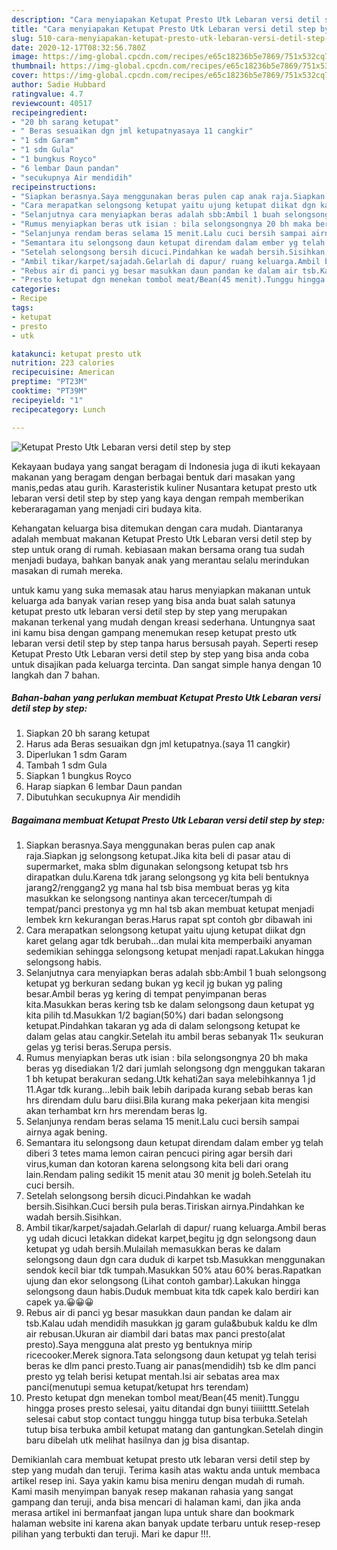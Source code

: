 ```yaml
---
description: "Cara menyiapakan Ketupat Presto Utk Lebaran versi detil step by step Homemade"
title: "Cara menyiapakan Ketupat Presto Utk Lebaran versi detil step by step Homemade"
slug: 510-cara-menyiapakan-ketupat-presto-utk-lebaran-versi-detil-step-by-step-homemade
date: 2020-12-17T08:32:56.780Z
image: https://img-global.cpcdn.com/recipes/e65c18236b5e7869/751x532cq70/ketupat-presto-utk-lebaran-versi-detil-step-by-step-foto-resep-utama.jpg
thumbnail: https://img-global.cpcdn.com/recipes/e65c18236b5e7869/751x532cq70/ketupat-presto-utk-lebaran-versi-detil-step-by-step-foto-resep-utama.jpg
cover: https://img-global.cpcdn.com/recipes/e65c18236b5e7869/751x532cq70/ketupat-presto-utk-lebaran-versi-detil-step-by-step-foto-resep-utama.jpg
author: Sadie Hubbard
ratingvalue: 4.7
reviewcount: 40517
recipeingredient:
- "20 bh sarang ketupat"
- " Beras sesuaikan dgn jml ketupatnyasaya 11 cangkir"
- "1 sdm Garam"
- "1 sdm Gula"
- "1 bungkus Royco"
- "6 lembar Daun pandan"
- "secukupnya Air mendidih"
recipeinstructions:
- "Siapkan berasnya.Saya menggunakan beras pulen cap anak raja.Siapkan jg selongsong ketupat.Jika kita beli di pasar atau di supermarket, maka sblm digunakan selongsong ketupat tsb hrs dirapatkan dulu.Karena tdk jarang selongsong yg kita beli bentuknya jarang2/renggang2 yg mana hal tsb bisa membuat beras yg kita masukkan ke selongsong nantinya akan tercecer/tumpah di tempat/panci prestonya yg mn hal tsb akan membuat ketupat menjadi lembek krn kekurangan beras.Harus rapat spt contoh gbr dibawah ini"
- "Cara merapatkan selongsong ketupat yaitu ujung ketupat diikat dgn karet gelang agar tdk berubah...dan mulai kita memperbaiki anyaman sedemikian sehingga selongsong ketupat menjadi rapat.Lakukan hingga selongsong habis."
- "Selanjutnya cara menyiapkan beras adalah sbb:Ambil 1 buah selongsong ketupat yg berkuran sedang bukan yg kecil jg bukan yg paling besar.Ambil beras yg kering di tempat penyimpanan beras kita.Masukkan beras kering tsb ke dalam selongsong daun ketupat yg kita pilih td.Masukkan 1/2 bagian(50%) dari badan selongsong ketupat.Pindahkan takaran yg ada di dalam selongsong ketupat ke dalam gelas atau cangkir.Setelah itu ambil beras sebanyak 11× seukuran gelas yg terisi beras.Serupa persis."
- "Rumus menyiapkan beras utk isian : bila selongsongnya 20 bh maka beras yg disediakan 1/2 dari jumlah selongsong dgn menggukan takaran 1 bh ketupat berakuran sedang.Utk kehati2an saya melebihkannya 1 jd 11.Agar tdk kurang...lebih baik lebih daripada kurang sebab beras kan hrs direndam dulu baru diisi.Bila kurang maka pekerjaan kita mengisi akan terhambat krn hrs merendam beras lg."
- "Selanjunya rendam beras selama 15 menit.Lalu cuci bersih sampai airnya agak bening."
- "Semantara itu selongsong daun ketupat direndam dalam ember yg telah diberi 3 tetes mama lemon cairan pencuci piring agar bersih dari virus,kuman dan kotoran karena selongsong kita beli dari orang lain.Rendam paling sedikit 15 menit atau 30 menit jg boleh.Setelah itu cuci bersih."
- "Setelah selongsong bersih dicuci.Pindahkan ke wadah bersih.Sisihkan.Cuci bersih pula beras.Tiriskan airnya.Pindahkan ke wadah bersih.Sisihkan."
- "Ambil tikar/karpet/sajadah.Gelarlah di dapur/ ruang keluarga.Ambil beras yg udah dicuci letakkan didekat karpet,begitu jg dgn selongsong daun ketupat yg udah bersih.Mulailah memasukkan beras ke dalam selongsong daun dgn cara duduk di karpet tsb.Masukkan menggunakan sendok kecil biar tdk tumpah.Masukkan 50% atau 60% beras.Rapatkan ujung dan ekor selongsong (Lihat contoh gambar).Lakukan hingga selongsong daun habis.Duduk membuat kita tdk capek kalo berdiri kan capek ya.😀😀😀"
- "Rebus air di panci yg besar masukkan daun pandan ke dalam air tsb.Kalau udah mendidih masukkan jg garam gula&amp;bubuk kaldu ke dlm air rebusan.Ukuran air diambil dari batas max panci presto(alat presto).Saya mengguna alat presto yg bentuknya mirip ricecooker.Merek signora.Tata selongsong daun ketupat yg telah terisi beras ke dlm panci presto.Tuang air panas(mendidih) tsb ke dlm panci presto yg telah berisi ketupat mentah.Isi air sebatas area max panci(menutupi semua ketupat/ketupat hrs terendam)"
- "Presto ketupat dgn menekan tombol meat/Bean(45 menit).Tunggu hingga proses presto selesai, yaitu ditandai dgn bunyi tiiiiitttt.Setelah selesai cabut stop contact tunggu hingga tutup bisa terbuka.Setelah tutup bisa terbuka ambil ketupat matang dan gantungkan.Setelah dingin baru dibelah utk melihat hasilnya dan jg bisa disantap."
categories:
- Recipe
tags:
- ketupat
- presto
- utk

katakunci: ketupat presto utk 
nutrition: 223 calories
recipecuisine: American
preptime: "PT23M"
cooktime: "PT39M"
recipeyield: "1"
recipecategory: Lunch

---
```



![Ketupat Presto Utk Lebaran versi detil step by step](https://img-global.cpcdn.com/recipes/e65c18236b5e7869/751x532cq70/ketupat-presto-utk-lebaran-versi-detil-step-by-step-foto-resep-utama.jpg)

Kekayaan budaya yang sangat beragam di Indonesia juga di ikuti kekayaan makanan yang beragam dengan berbagai bentuk dari masakan yang manis,pedas atau gurih. Karasteristik kuliner Nusantara ketupat presto utk lebaran versi detil step by step yang kaya dengan rempah memberikan keberaragaman yang menjadi ciri budaya kita.




Kehangatan keluarga bisa ditemukan dengan cara mudah. Diantaranya adalah membuat makanan Ketupat Presto Utk Lebaran versi detil step by step untuk orang di rumah. kebiasaan makan bersama orang tua sudah menjadi budaya, bahkan banyak anak yang merantau selalu merindukan masakan di rumah mereka.

untuk kamu yang suka memasak atau harus menyiapkan makanan untuk keluarga ada banyak varian resep yang bisa anda buat salah satunya ketupat presto utk lebaran versi detil step by step yang merupakan makanan terkenal yang mudah dengan kreasi sederhana. Untungnya saat ini kamu bisa dengan gampang menemukan resep ketupat presto utk lebaran versi detil step by step tanpa harus bersusah payah.
Seperti resep Ketupat Presto Utk Lebaran versi detil step by step yang bisa anda coba untuk disajikan pada keluarga tercinta. Dan sangat simple hanya dengan 10 langkah dan 7 bahan.


<!--inarticleads1-->

##### Bahan-bahan yang perlukan membuat Ketupat Presto Utk Lebaran versi detil step by step:

1. Siapkan 20 bh sarang ketupat
1. Harus ada  Beras sesuaikan dgn jml ketupatnya.(saya 11 cangkir)
1. Diperlukan 1 sdm Garam
1. Tambah 1 sdm Gula
1. Siapkan 1 bungkus Royco
1. Harap siapkan 6 lembar Daun pandan
1. Dibutuhkan secukupnya Air mendidih




<!--inarticleads2-->

##### Bagaimana membuat  Ketupat Presto Utk Lebaran versi detil step by step:

1. Siapkan berasnya.Saya menggunakan beras pulen cap anak raja.Siapkan jg selongsong ketupat.Jika kita beli di pasar atau di supermarket, maka sblm digunakan selongsong ketupat tsb hrs dirapatkan dulu.Karena tdk jarang selongsong yg kita beli bentuknya jarang2/renggang2 yg mana hal tsb bisa membuat beras yg kita masukkan ke selongsong nantinya akan tercecer/tumpah di tempat/panci prestonya yg mn hal tsb akan membuat ketupat menjadi lembek krn kekurangan beras.Harus rapat spt contoh gbr dibawah ini
1. Cara merapatkan selongsong ketupat yaitu ujung ketupat diikat dgn karet gelang agar tdk berubah...dan mulai kita memperbaiki anyaman sedemikian sehingga selongsong ketupat menjadi rapat.Lakukan hingga selongsong habis.
1. Selanjutnya cara menyiapkan beras adalah sbb:Ambil 1 buah selongsong ketupat yg berkuran sedang bukan yg kecil jg bukan yg paling besar.Ambil beras yg kering di tempat penyimpanan beras kita.Masukkan beras kering tsb ke dalam selongsong daun ketupat yg kita pilih td.Masukkan 1/2 bagian(50%) dari badan selongsong ketupat.Pindahkan takaran yg ada di dalam selongsong ketupat ke dalam gelas atau cangkir.Setelah itu ambil beras sebanyak 11× seukuran gelas yg terisi beras.Serupa persis.
1. Rumus menyiapkan beras utk isian : bila selongsongnya 20 bh maka beras yg disediakan 1/2 dari jumlah selongsong dgn menggukan takaran 1 bh ketupat berakuran sedang.Utk kehati2an saya melebihkannya 1 jd 11.Agar tdk kurang...lebih baik lebih daripada kurang sebab beras kan hrs direndam dulu baru diisi.Bila kurang maka pekerjaan kita mengisi akan terhambat krn hrs merendam beras lg.
1. Selanjunya rendam beras selama 15 menit.Lalu cuci bersih sampai airnya agak bening.
1. Semantara itu selongsong daun ketupat direndam dalam ember yg telah diberi 3 tetes mama lemon cairan pencuci piring agar bersih dari virus,kuman dan kotoran karena selongsong kita beli dari orang lain.Rendam paling sedikit 15 menit atau 30 menit jg boleh.Setelah itu cuci bersih.
1. Setelah selongsong bersih dicuci.Pindahkan ke wadah bersih.Sisihkan.Cuci bersih pula beras.Tiriskan airnya.Pindahkan ke wadah bersih.Sisihkan.
1. Ambil tikar/karpet/sajadah.Gelarlah di dapur/ ruang keluarga.Ambil beras yg udah dicuci letakkan didekat karpet,begitu jg dgn selongsong daun ketupat yg udah bersih.Mulailah memasukkan beras ke dalam selongsong daun dgn cara duduk di karpet tsb.Masukkan menggunakan sendok kecil biar tdk tumpah.Masukkan 50% atau 60% beras.Rapatkan ujung dan ekor selongsong (Lihat contoh gambar).Lakukan hingga selongsong daun habis.Duduk membuat kita tdk capek kalo berdiri kan capek ya.😀😀😀
1. Rebus air di panci yg besar masukkan daun pandan ke dalam air tsb.Kalau udah mendidih masukkan jg garam gula&amp;bubuk kaldu ke dlm air rebusan.Ukuran air diambil dari batas max panci presto(alat presto).Saya mengguna alat presto yg bentuknya mirip ricecooker.Merek signora.Tata selongsong daun ketupat yg telah terisi beras ke dlm panci presto.Tuang air panas(mendidih) tsb ke dlm panci presto yg telah berisi ketupat mentah.Isi air sebatas area max panci(menutupi semua ketupat/ketupat hrs terendam)
1. Presto ketupat dgn menekan tombol meat/Bean(45 menit).Tunggu hingga proses presto selesai, yaitu ditandai dgn bunyi tiiiiitttt.Setelah selesai cabut stop contact tunggu hingga tutup bisa terbuka.Setelah tutup bisa terbuka ambil ketupat matang dan gantungkan.Setelah dingin baru dibelah utk melihat hasilnya dan jg bisa disantap.




Demikianlah cara membuat ketupat presto utk lebaran versi detil step by step yang mudah dan teruji. Terima kasih atas waktu anda untuk membaca artikel resep ini. Saya yakin kamu bisa meniru dengan mudah di rumah. Kami masih menyimpan banyak resep makanan rahasia yang sangat gampang dan teruji, anda bisa mencari di halaman kami, dan jika anda merasa artikel ini bermanfaat jangan lupa untuk share dan bookmark halaman website ini karena akan banyak update terbaru untuk resep-resep pilihan yang terbukti dan teruji. Mari ke dapur !!!. 
